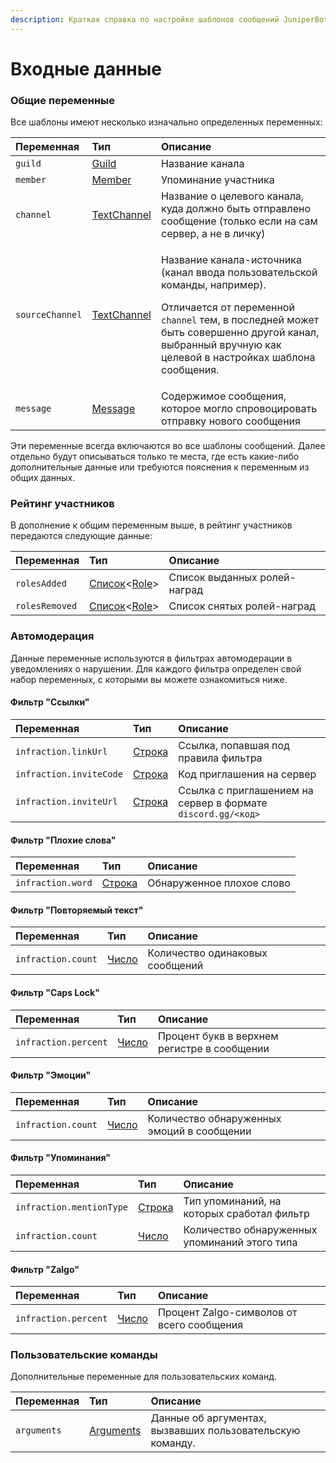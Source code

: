 ```yaml
---
description: Краткая справка по настройке шаблонов сообщений JuniperBot
---
```


# Входные данные

### Общие переменные

Все шаблоны имеют несколько изначально определенных переменных:

<table>
  <thead>
    <tr>
      <th style="text-align:left">&#x41F;&#x435;&#x440;&#x435;&#x43C;&#x435;&#x43D;&#x43D;&#x430;&#x44F;</th>
      <th
      style="text-align:left">&#x422;&#x438;&#x43F;</th>
        <th style="text-align:left">&#x41E;&#x43F;&#x438;&#x441;&#x430;&#x43D;&#x438;&#x435;</th>
    </tr>
  </thead>
  <tbody>
    <tr>
      <td style="text-align:left"><code>guild</code>
      </td>
      <td style="text-align:left"><a href="types.md#guild">Guild</a>
      </td>
      <td style="text-align:left">&#x41D;&#x430;&#x437;&#x432;&#x430;&#x43D;&#x438;&#x435; &#x43A;&#x430;&#x43D;&#x430;&#x43B;&#x430;</td>
    </tr>
    <tr>
      <td style="text-align:left"><code>member</code>
      </td>
      <td style="text-align:left"><a href="types.md#member">Member</a>
      </td>
      <td style="text-align:left">&#x423;&#x43F;&#x43E;&#x43C;&#x438;&#x43D;&#x430;&#x43D;&#x438;&#x435;
        &#x443;&#x447;&#x430;&#x441;&#x442;&#x43D;&#x438;&#x43A;&#x430;</td>
    </tr>
    <tr>
      <td style="text-align:left"><code>channel</code>
      </td>
      <td style="text-align:left"><a href="types.md#textchannel">TextChannel</a>
      </td>
      <td style="text-align:left">&#x41D;&#x430;&#x437;&#x432;&#x430;&#x43D;&#x438;&#x435; &#x43E; &#x446;&#x435;&#x43B;&#x435;&#x432;&#x43E;&#x433;&#x43E;
        &#x43A;&#x430;&#x43D;&#x430;&#x43B;&#x430;, &#x43A;&#x443;&#x434;&#x430;
        &#x434;&#x43E;&#x43B;&#x436;&#x43D;&#x43E; &#x431;&#x44B;&#x442;&#x44C;
        &#x43E;&#x442;&#x43F;&#x440;&#x430;&#x432;&#x43B;&#x435;&#x43D;&#x43E;
        &#x441;&#x43E;&#x43E;&#x431;&#x449;&#x435;&#x43D;&#x438;&#x435; (&#x442;&#x43E;&#x43B;&#x44C;&#x43A;&#x43E;
        &#x435;&#x441;&#x43B;&#x438; &#x43D;&#x430; &#x441;&#x430;&#x43C; &#x441;&#x435;&#x440;&#x432;&#x435;&#x440;,
        &#x430; &#x43D;&#x435; &#x432; &#x43B;&#x438;&#x447;&#x43A;&#x443;)</td>
    </tr>
    <tr>
      <td style="text-align:left"><code>sourceChannel</code>
      </td>
      <td style="text-align:left"><a href="types.md#textchannel">TextChannel</a>
      </td>
      <td style="text-align:left">
        <p>&#x41D;&#x430;&#x437;&#x432;&#x430;&#x43D;&#x438;&#x435; &#x43A;&#x430;&#x43D;&#x430;&#x43B;&#x430;-&#x438;&#x441;&#x442;&#x43E;&#x447;&#x43D;&#x438;&#x43A;&#x430;
          (&#x43A;&#x430;&#x43D;&#x430;&#x43B; &#x432;&#x432;&#x43E;&#x434;&#x430;
          &#x43F;&#x43E;&#x43B;&#x44C;&#x437;&#x43E;&#x432;&#x430;&#x442;&#x435;&#x43B;&#x44C;&#x441;&#x43A;&#x43E;&#x439;
          &#x43A;&#x43E;&#x43C;&#x430;&#x43D;&#x434;&#x44B;, &#x43D;&#x430;&#x43F;&#x440;&#x438;&#x43C;&#x435;&#x440;).</p>
        <p>&#x41E;&#x442;&#x43B;&#x438;&#x447;&#x430;&#x435;&#x442;&#x441;&#x44F;
          &#x43E;&#x442; &#x43F;&#x435;&#x440;&#x435;&#x43C;&#x435;&#x43D;&#x43D;&#x43E;&#x439; <code>channel</code> &#x442;&#x435;&#x43C;,
          &#x432; &#x43F;&#x43E;&#x441;&#x43B;&#x435;&#x434;&#x43D;&#x435;&#x439;
          &#x43C;&#x43E;&#x436;&#x435;&#x442; &#x431;&#x44B;&#x442;&#x44C; &#x441;&#x43E;&#x432;&#x435;&#x440;&#x448;&#x435;&#x43D;&#x43D;&#x43E;
          &#x434;&#x440;&#x443;&#x433;&#x43E;&#x439; &#x43A;&#x430;&#x43D;&#x430;&#x43B;,
          &#x432;&#x44B;&#x431;&#x440;&#x430;&#x43D;&#x43D;&#x44B;&#x439; &#x432;&#x440;&#x443;&#x447;&#x43D;&#x443;&#x44E;
          &#x43A;&#x430;&#x43A; &#x446;&#x435;&#x43B;&#x435;&#x432;&#x43E;&#x439;
          &#x432; &#x43D;&#x430;&#x441;&#x442;&#x440;&#x43E;&#x439;&#x43A;&#x430;&#x445;
          &#x448;&#x430;&#x431;&#x43B;&#x43E;&#x43D;&#x430; &#x441;&#x43E;&#x43E;&#x431;&#x449;&#x435;&#x43D;&#x438;&#x44F;.</p>
      </td>
    </tr>
    <tr>
      <td style="text-align:left"><code>message</code>
      </td>
      <td style="text-align:left"><a href="types.md#message">Message</a>
      </td>
      <td style="text-align:left">&#x421;&#x43E;&#x434;&#x435;&#x440;&#x436;&#x438;&#x43C;&#x43E;&#x435;
        &#x441;&#x43E;&#x43E;&#x431;&#x449;&#x435;&#x43D;&#x438;&#x44F;, &#x43A;&#x43E;&#x442;&#x43E;&#x440;&#x43E;&#x435;
        &#x43C;&#x43E;&#x433;&#x43B;&#x43E; &#x441;&#x43F;&#x440;&#x43E;&#x432;&#x43E;&#x446;&#x438;&#x440;&#x43E;&#x432;&#x430;&#x442;&#x44C;
        &#x43E;&#x442;&#x43F;&#x440;&#x430;&#x432;&#x43A;&#x443; &#x43D;&#x43E;&#x432;&#x43E;&#x433;&#x43E;
        &#x441;&#x43E;&#x43E;&#x431;&#x449;&#x435;&#x43D;&#x438;&#x44F;</td>
    </tr>
  </tbody>
</table>Эти переменные всегда включаются во все шаблоны сообщений. Далее отдельно будут описываться только те места, где есть какие-либо дополнительные данные или требуются пояснения к переменным из общих данных.

### Рейтинг участников <a id="ranking"></a>

В дополнение к общим переменным выше, в рейтинг участников передаются следующие данные:

| Переменная | Тип | Описание |
| :--- | :--- | :--- |
| `rolesAdded` | [Список](syntax/expressions.md#spiski)&lt;[Role](types.md#role)&gt; | Список выданных ролей-наград |
| `rolesRemoved` | [Список](syntax/expressions.md#spiski)&lt;[Role](types.md#role)&gt; | Список снятых ролей-наград |

### Автомодерация <a id="automod"></a>

Данные переменные используются в фильтрах автомодерации в уведомлениях о нарушении. Для каждого фильтра определен свой набор переменных, с которыми вы можете ознакомиться ниже.

#### Фильтр "Ссылки"

| Переменная | Тип | Описание |
| :--- | :--- | :--- |
| `infraction.linkUrl` | ​[Строка](syntax/expressions.md#primitivy) | Ссылка, попавшая под правила фильтра |
| `infraction.inviteCode` | ​[Строка](syntax/expressions.md#primitivy) | Код приглашения на сервер |
| `infraction.inviteUrl` | ​[Строка](syntax/expressions.md#primitivy) | Ссылка с приглашением на сервер в формате `discord.gg/<код>` |

#### Фильтр "Плохие слова"

| Переменная | Тип | Описание |
| :--- | :--- | :--- |
| `infraction.word` | ​[Строка](syntax/expressions.md#primitivy) | Обнаруженное плохое слово |

#### Фильтр "Повторяемый текст"

| Переменная | Тип | Описание |
| :--- | :--- | :--- |
| `infraction.count` | ​[Число](syntax/expressions.md#primitivy) | Количество одинаковых сообщений |

#### Фильтр "Caps Lock"

| Переменная | Тип | Описание |
| :--- | :--- | :--- |
| `infraction.percent` | ​[Число](syntax/expressions.md#primitivy) | Процент букв в верхнем регистре в сообщении |

#### Фильтр "Эмоции"

| Переменная | Тип | Описание |
| :--- | :--- | :--- |
| `infraction.count` | ​[Число](syntax/expressions.md#primitivy) | Количество обнаруженных эмоций в сообщении |

#### Фильтр "Упоминания"

| Переменная | Тип | Описание |
| :--- | :--- | :--- |
| `infraction.mentionType` | ​[Строка](syntax/expressions.md#primitivy) | Тип упоминаний, на которых сработал фильтр |
| `infraction.count` | ​[Число](syntax/expressions.md#primitivy) | Количество обнаруженных упоминаний этого типа |

#### Фильтр "Zalgo"

| Переменная | Тип | Описание |
| :--- | :--- | :--- |
| `infraction.percent` | ​[Число](syntax/expressions.md#primitivy) | Процент Zalgo-символов от всего сообщения |

### Пользовательские команды

Дополнительные переменные для пользовательских команд.

| Переменная | Тип | Описание |
| :--- | :--- | :--- |
| `arguments` | [Arguments](types.md#arguments) | Данные об аргументах, вызвавших пользовательскую команду. |

